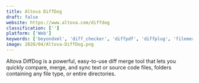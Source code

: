 ```yaml
---
title: Altova DiffDog
draft: false 
website: https://www.altova.com/diffdog
classification: ['']
platform: ['Web']
keywords: ['beyondxml', 'diff_checker', 'diffpdf', 'diffplug', 'filemerge', 'gnu_diff_utilities', 'meld_-_mac_port', 'text_comparator', 'tkdiff', 'vimdiff']
image: 2020/04/Altova-DiffDog.png
---
```

Altova DiffDog is a powerful, easy-to-use diff merge tool that lets you quickly compare, merge, and sync text or source code files, folders containing any file type, or entire directories.